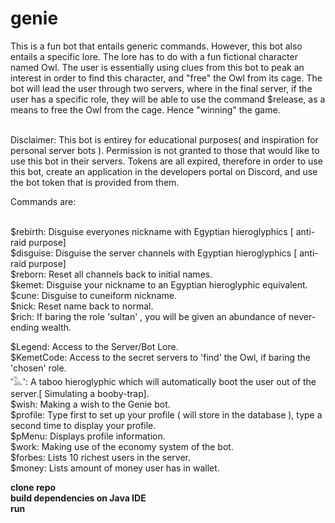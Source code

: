 # genie
This is a fun bot that entails generic commands. However, this bot also entails a specific lore. The lore has to do with a fun fictional character named Owl. The user is essentially using clues from this bot to peak an interest in order to find this character, and "free" the Owl from its cage. The bot will lead the user through two servers, where in the final server, if the user has a specific role, they will be able to use the command $release, as a means to free the Owl from the cage. Hence "winning" the game. <br /> <br />

Disclaimer: This bot is entirey for educational purposes( and inspiration for personal server bots ). Permission is not granted to those that would like to use this bot in their servers. Tokens are all expired, therefore in order to use this bot, create an application in the developers portal on Discord, and use the bot token that is provided from them. 
 
Commands are: <br /> <br /> 

$rebirth: Disguise everyones nickname with Egyptian hieroglyphics [ anti-raid purpose] <br />
$disguise: Disguise the server channels with Egyptian hieroglyphics [ anti-raid purpose] <br />
$reborn: Reset all channels back to initial names. <br /> 
$kemet: Disguise your nickname to an Egyptian hieroglyphic equivalent.  <br /> 
$cune: Disguise to cuneiform nickname.  <br />
$nick: Reset name back to normal.  <br />
$rich: If baring the role 'sultan' , you will be given an abundance of never-ending wealth.  <br />

$Legend: Access to the Server/Bot Lore.  <br />
$KemetCode: Access to the secret servers to 'find' the Owl, if baring the 'chosen' role.  <br />
'𓅓': A taboo hieroglyphic which will automatically boot the user out of the server.[ Simulating a booby-trap].  <br />
$wish: Making a wish to the Genie bot.  <br /> 
$profile: Type first to set up your profile ( will store in the database ), type a second time to display your profile.  <br />
$pMenu: Displays profile information.  <br />
$work: Making use of the economy system of the bot.  <br />
$forbes: Lists 10 richest users in the server.  <br /> 
$money: Lists amount of money user has in wallet.  <br />
 
**clone repo** </br>
**build dependencies on Java IDE** </br>
**run**</br>
